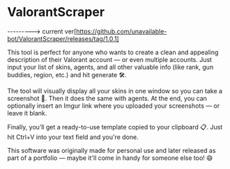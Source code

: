 # ValorantScraper

 ---------> current ver[https://github.com/unavailable-bot/ValorantScraper/releases/tag/1.0.1]

This tool is perfect for anyone who wants to create a clean and appealing description of their Valorant account — or even multiple accounts. Just input your list of skins, agents, and all other valuable info (like rank, gun buddies, region, etc.) and hit generate 🛠️.

The tool will visually display all your skins in one window so you can take a screenshot 📸. Then it does the same with agents. At the end, you can optionally insert an Imgur link where you uploaded your screenshots — or leave it blank.

Finally, you’ll get a ready-to-use template copied to your clipboard 📋. Just hit Ctrl+V into your text field and you're done.

This software was originally made for personal use and later released as part of a portfolio — maybe it'll come in handy for someone else too! 😄
